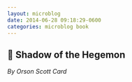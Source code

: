 ```yaml
---
layout: microblog
date: 2014-06-28 09:18:29-0600
categories: microblog book
---
```

## 📖 Shadow of the Hegemon
*By Orson Scott Card*